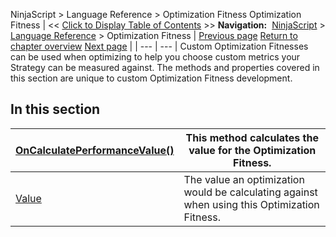 ﻿
NinjaScript > Language Reference > Optimization Fitness
Optimization Fitness
| << [Click to Display Table of Contents](optimization_fitness.md) >> **Navigation:**     [NinjaScript](ninjascript.md) > [Language Reference](language_reference_wip.md) > Optimization Fitness | [Previous page](priorvalue.md) [Return to chapter overview](language_reference_wip.md) [Next page](oncalculateperformancevalue.md) |
| --- | --- |
Custom Optimization Fitnesses can be used when optimizing to help you choose custom metrics your Strategy can be measured against. The methods and properties covered in this section are unique to custom Optimization Fitness development.
 
## In this section
| [OnCalculatePerformanceValue()](oncalculateperformancevalue.md) | This method calculates the value for the Optimization Fitness. |
| --- | --- |
| [Value](optimization_fitness_value.md) | The value an optimization would be calculating against when using this Optimization Fitness. |
